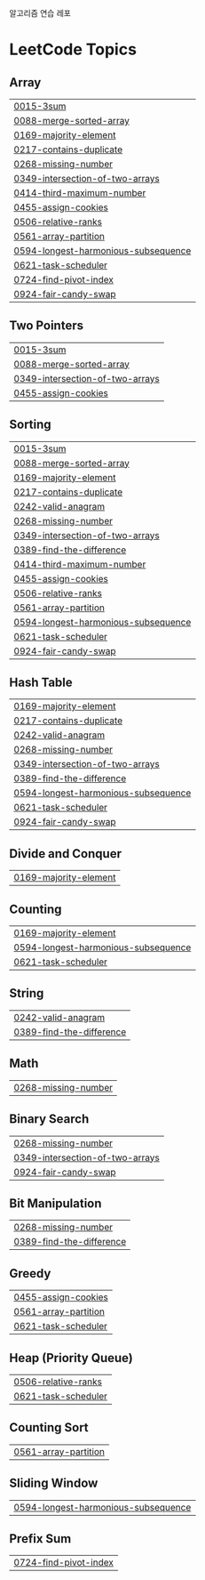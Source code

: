 알고리즘 연습 레포

<!---LeetCode Topics Start-->
# LeetCode Topics
## Array
|  |
| ------- |
| [0015-3sum](https://github.com/yuuzinn/codingtest/tree/master/0015-3sum) |
| [0088-merge-sorted-array](https://github.com/yuuzinn/codingtest/tree/master/0088-merge-sorted-array) |
| [0169-majority-element](https://github.com/yuuzinn/codingtest/tree/master/0169-majority-element) |
| [0217-contains-duplicate](https://github.com/yuuzinn/codingtest/tree/master/0217-contains-duplicate) |
| [0268-missing-number](https://github.com/yuuzinn/codingtest/tree/master/0268-missing-number) |
| [0349-intersection-of-two-arrays](https://github.com/yuuzinn/codingtest/tree/master/0349-intersection-of-two-arrays) |
| [0414-third-maximum-number](https://github.com/yuuzinn/codingtest/tree/master/0414-third-maximum-number) |
| [0455-assign-cookies](https://github.com/yuuzinn/codingtest/tree/master/0455-assign-cookies) |
| [0506-relative-ranks](https://github.com/yuuzinn/codingtest/tree/master/0506-relative-ranks) |
| [0561-array-partition](https://github.com/yuuzinn/codingtest/tree/master/0561-array-partition) |
| [0594-longest-harmonious-subsequence](https://github.com/yuuzinn/codingtest/tree/master/0594-longest-harmonious-subsequence) |
| [0621-task-scheduler](https://github.com/yuuzinn/codingtest/tree/master/0621-task-scheduler) |
| [0724-find-pivot-index](https://github.com/yuuzinn/codingtest/tree/master/0724-find-pivot-index) |
| [0924-fair-candy-swap](https://github.com/yuuzinn/codingtest/tree/master/0924-fair-candy-swap) |
## Two Pointers
|  |
| ------- |
| [0015-3sum](https://github.com/yuuzinn/codingtest/tree/master/0015-3sum) |
| [0088-merge-sorted-array](https://github.com/yuuzinn/codingtest/tree/master/0088-merge-sorted-array) |
| [0349-intersection-of-two-arrays](https://github.com/yuuzinn/codingtest/tree/master/0349-intersection-of-two-arrays) |
| [0455-assign-cookies](https://github.com/yuuzinn/codingtest/tree/master/0455-assign-cookies) |
## Sorting
|  |
| ------- |
| [0015-3sum](https://github.com/yuuzinn/codingtest/tree/master/0015-3sum) |
| [0088-merge-sorted-array](https://github.com/yuuzinn/codingtest/tree/master/0088-merge-sorted-array) |
| [0169-majority-element](https://github.com/yuuzinn/codingtest/tree/master/0169-majority-element) |
| [0217-contains-duplicate](https://github.com/yuuzinn/codingtest/tree/master/0217-contains-duplicate) |
| [0242-valid-anagram](https://github.com/yuuzinn/codingtest/tree/master/0242-valid-anagram) |
| [0268-missing-number](https://github.com/yuuzinn/codingtest/tree/master/0268-missing-number) |
| [0349-intersection-of-two-arrays](https://github.com/yuuzinn/codingtest/tree/master/0349-intersection-of-two-arrays) |
| [0389-find-the-difference](https://github.com/yuuzinn/codingtest/tree/master/0389-find-the-difference) |
| [0414-third-maximum-number](https://github.com/yuuzinn/codingtest/tree/master/0414-third-maximum-number) |
| [0455-assign-cookies](https://github.com/yuuzinn/codingtest/tree/master/0455-assign-cookies) |
| [0506-relative-ranks](https://github.com/yuuzinn/codingtest/tree/master/0506-relative-ranks) |
| [0561-array-partition](https://github.com/yuuzinn/codingtest/tree/master/0561-array-partition) |
| [0594-longest-harmonious-subsequence](https://github.com/yuuzinn/codingtest/tree/master/0594-longest-harmonious-subsequence) |
| [0621-task-scheduler](https://github.com/yuuzinn/codingtest/tree/master/0621-task-scheduler) |
| [0924-fair-candy-swap](https://github.com/yuuzinn/codingtest/tree/master/0924-fair-candy-swap) |
## Hash Table
|  |
| ------- |
| [0169-majority-element](https://github.com/yuuzinn/codingtest/tree/master/0169-majority-element) |
| [0217-contains-duplicate](https://github.com/yuuzinn/codingtest/tree/master/0217-contains-duplicate) |
| [0242-valid-anagram](https://github.com/yuuzinn/codingtest/tree/master/0242-valid-anagram) |
| [0268-missing-number](https://github.com/yuuzinn/codingtest/tree/master/0268-missing-number) |
| [0349-intersection-of-two-arrays](https://github.com/yuuzinn/codingtest/tree/master/0349-intersection-of-two-arrays) |
| [0389-find-the-difference](https://github.com/yuuzinn/codingtest/tree/master/0389-find-the-difference) |
| [0594-longest-harmonious-subsequence](https://github.com/yuuzinn/codingtest/tree/master/0594-longest-harmonious-subsequence) |
| [0621-task-scheduler](https://github.com/yuuzinn/codingtest/tree/master/0621-task-scheduler) |
| [0924-fair-candy-swap](https://github.com/yuuzinn/codingtest/tree/master/0924-fair-candy-swap) |
## Divide and Conquer
|  |
| ------- |
| [0169-majority-element](https://github.com/yuuzinn/codingtest/tree/master/0169-majority-element) |
## Counting
|  |
| ------- |
| [0169-majority-element](https://github.com/yuuzinn/codingtest/tree/master/0169-majority-element) |
| [0594-longest-harmonious-subsequence](https://github.com/yuuzinn/codingtest/tree/master/0594-longest-harmonious-subsequence) |
| [0621-task-scheduler](https://github.com/yuuzinn/codingtest/tree/master/0621-task-scheduler) |
## String
|  |
| ------- |
| [0242-valid-anagram](https://github.com/yuuzinn/codingtest/tree/master/0242-valid-anagram) |
| [0389-find-the-difference](https://github.com/yuuzinn/codingtest/tree/master/0389-find-the-difference) |
## Math
|  |
| ------- |
| [0268-missing-number](https://github.com/yuuzinn/codingtest/tree/master/0268-missing-number) |
## Binary Search
|  |
| ------- |
| [0268-missing-number](https://github.com/yuuzinn/codingtest/tree/master/0268-missing-number) |
| [0349-intersection-of-two-arrays](https://github.com/yuuzinn/codingtest/tree/master/0349-intersection-of-two-arrays) |
| [0924-fair-candy-swap](https://github.com/yuuzinn/codingtest/tree/master/0924-fair-candy-swap) |
## Bit Manipulation
|  |
| ------- |
| [0268-missing-number](https://github.com/yuuzinn/codingtest/tree/master/0268-missing-number) |
| [0389-find-the-difference](https://github.com/yuuzinn/codingtest/tree/master/0389-find-the-difference) |
## Greedy
|  |
| ------- |
| [0455-assign-cookies](https://github.com/yuuzinn/codingtest/tree/master/0455-assign-cookies) |
| [0561-array-partition](https://github.com/yuuzinn/codingtest/tree/master/0561-array-partition) |
| [0621-task-scheduler](https://github.com/yuuzinn/codingtest/tree/master/0621-task-scheduler) |
## Heap (Priority Queue)
|  |
| ------- |
| [0506-relative-ranks](https://github.com/yuuzinn/codingtest/tree/master/0506-relative-ranks) |
| [0621-task-scheduler](https://github.com/yuuzinn/codingtest/tree/master/0621-task-scheduler) |
## Counting Sort
|  |
| ------- |
| [0561-array-partition](https://github.com/yuuzinn/codingtest/tree/master/0561-array-partition) |
## Sliding Window
|  |
| ------- |
| [0594-longest-harmonious-subsequence](https://github.com/yuuzinn/codingtest/tree/master/0594-longest-harmonious-subsequence) |
## Prefix Sum
|  |
| ------- |
| [0724-find-pivot-index](https://github.com/yuuzinn/codingtest/tree/master/0724-find-pivot-index) |
<!---LeetCode Topics End-->